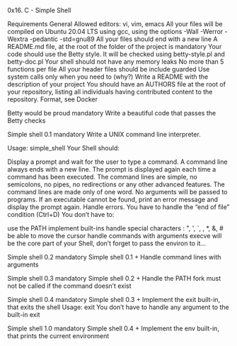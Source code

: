 0x16. C - Simple Shell

Requirements General Allowed editors: vi, vim, emacs All your files will be compiled on Ubuntu 20.04 LTS using gcc, using the options -Wall -Werror -Wextra -pedantic -std=gnu89 All your files should end with a new line A README.md file, at the root of the folder of the project is mandatory Your code should use the Betty style. It will be checked using betty-style.pl and betty-doc.pl Your shell should not have any memory leaks No more than 5 functions per file All your header files should be include guarded Use system calls only when you need to (why?) Write a README with the description of your project You should have an AUTHORS file at the root of your repository, listing all individuals having contributed content to the repository. Format, see Docker

Betty would be proud mandatory Write a beautiful code that passes the Betty checks

Simple shell 0.1 mandatory Write a UNIX command line interpreter.

Usage: simple_shell Your Shell should:

Display a prompt and wait for the user to type a command. A command line always ends with a new line. The prompt is displayed again each time a command has been executed. The command lines are simple, no semicolons, no pipes, no redirections or any other advanced features. The command lines are made only of one word. No arguments will be passed to programs. If an executable cannot be found, print an error message and display the prompt again. Handle errors. You have to handle the “end of file” condition (Ctrl+D) You don’t have to:

use the PATH implement built-ins handle special characters : ", ', `, , *, &, # be able to move the cursor handle commands with arguments execve will be the core part of your Shell, don’t forget to pass the environ to it…

Simple shell 0.2 mandatory Simple shell 0.1 +
Handle command lines with arguments

Simple shell 0.3 mandatory Simple shell 0.2 +
Handle the PATH fork must not be called if the command doesn’t exist

Simple shell 0.4 mandatory Simple shell 0.3 +
Implement the exit built-in, that exits the shell Usage: exit You don’t have to handle any argument to the built-in exit

Simple shell 1.0 mandatory Simple shell 0.4 +
Implement the env built-in, that prints the current environment
